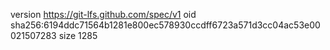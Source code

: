 version https://git-lfs.github.com/spec/v1
oid sha256:6194ddc71564b1281e800ec578930ccdff6723a571d3cc04ac53e00021507283
size 1285
